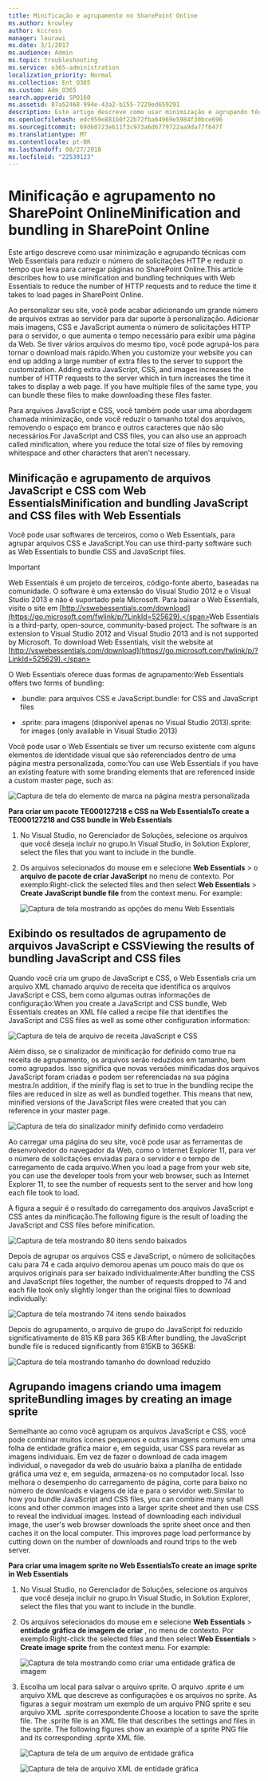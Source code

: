 ```yaml
---
title: Minificação e agrupamento no SharePoint Online
ms.author: krowley
author: kccross
manager: laurawi
ms.date: 3/1/2017
ms.audience: Admin
ms.topic: troubleshooting
ms.service: o365-administration
localization_priority: Normal
ms.collection: Ent_O365
ms.custom: Adm_O365
search.appverid: SPO160
ms.assetid: 87a52468-994e-43a2-b155-7229ed659291
description: Este artigo descreve como usar minimização e agrupando técnicas com Web Essentials para reduzir o número de solicitações HTTP e reduzir o tempo que leva para carregar páginas no SharePoint Online.
ms.openlocfilehash: edc959e881b0f22b72fba64969e5984f30bce696
ms.sourcegitcommit: 69d60723e611f3c973a6d6779722aa9da77f647f
ms.translationtype: MT
ms.contentlocale: pt-BR
ms.lasthandoff: 08/27/2018
ms.locfileid: "22539123"
---
```

# <a name="minification-and-bundling-in-sharepoint-online"></a><span data-ttu-id="66d5f-103">Minificação e agrupamento no SharePoint Online</span><span class="sxs-lookup"><span data-stu-id="66d5f-103">Minification and bundling in SharePoint Online</span></span>

<span data-ttu-id="66d5f-104">Este artigo descreve como usar minimização e agrupando técnicas com Web Essentials para reduzir o número de solicitações HTTP e reduzir o tempo que leva para carregar páginas no SharePoint Online.</span><span class="sxs-lookup"><span data-stu-id="66d5f-104">This article describes how to use minification and bundling techniques with Web Essentials to reduce the number of HTTP requests and to reduce the time it takes to load pages in SharePoint Online.</span></span>
  
<span data-ttu-id="66d5f-p101">Ao personalizar seu site, você pode acabar adicionando um grande número de arquivos extras ao servidor para dar suporte à personalização. Adicionar mais imagens, CSS e JavaScript aumenta o número de solicitações HTTP para o servidor, o que aumenta o tempo necessário para exibir uma página da Web. Se tiver vários arquivos do mesmo tipo, você pode agrupá-los para tornar o download mais rápido.</span><span class="sxs-lookup"><span data-stu-id="66d5f-p101">When you customize your website you can end up adding a large number of extra files to the server to support the customization. Adding extra JavaScript, CSS, and images increases the number of HTTP requests to the server which in turn increases the time it takes to display a web page. If you have multiple files of the same type, you can bundle these files to make downloading these files faster.</span></span>
  
<span data-ttu-id="66d5f-108">Para arquivos JavaScript e CSS, você também pode usar uma abordagem chamada minimização, onde você reduzir o tamanho total dos arquivos, removendo o espaço em branco e outros caracteres que não são necessários.</span><span class="sxs-lookup"><span data-stu-id="66d5f-108">For JavaScript and CSS files, you can also use an approach called minification, where you reduce the total size of files by removing whitespace and other characters that aren't necessary.</span></span>
  
## <a name="minification-and-bundling-javascript-and-css-files-with-web-essentials"></a><span data-ttu-id="66d5f-109">Minificação e agrupamento de arquivos JavaScript e CSS com Web Essentials</span><span class="sxs-lookup"><span data-stu-id="66d5f-109">Minification and bundling JavaScript and CSS files with Web Essentials</span></span>

<span data-ttu-id="66d5f-110">Você pode usar softwares de terceiros, como o Web Essentials, para agrupar arquivos CSS e JavaScript.</span><span class="sxs-lookup"><span data-stu-id="66d5f-110">You can use third-party software such as Web Essentials to bundle CSS and JavaScript files.</span></span>
  
> [!IMPORTANT]
> <span data-ttu-id="66d5f-p102">Web Essentials é um projeto de terceiros, código-fonte aberto, baseadas na comunidade. O software é uma extensão do Visual Studio 2012 e o Visual Studio 2013 e não é suportado pela Microsoft. Para baixar o Web Essentials, visite o site em [http://vswebessentials.com/download](https://go.microsoft.com/fwlink/p/?LinkId=525629).</span><span class="sxs-lookup"><span data-stu-id="66d5f-p102">Web Essentials is a third-party, open-source, community-based project. The software is an extension to Visual Studio 2012 and Visual Studio 2013 and is not supported by Microsoft. To download Web Essentials, visit the website at [http://vswebessentials.com/download](https://go.microsoft.com/fwlink/p/?LinkId=525629).</span></span> 
  
<span data-ttu-id="66d5f-114">O Web Essentials oferece duas formas de agrupamento:</span><span class="sxs-lookup"><span data-stu-id="66d5f-114">Web Essentials offers two forms of bundling:</span></span>
  
- <span data-ttu-id="66d5f-115">.bundle: para arquivos CSS e JavaScript</span><span class="sxs-lookup"><span data-stu-id="66d5f-115">.bundle: for CSS and JavaScript files</span></span>
    
- <span data-ttu-id="66d5f-116">.sprite: para imagens (disponível apenas no Visual Studio 2013)</span><span class="sxs-lookup"><span data-stu-id="66d5f-116">.sprite: for images (only available in Visual Studio 2013)</span></span>
    
<span data-ttu-id="66d5f-117">Você pode usar o Web Essentials se tiver um recurso existente com alguns elementos de identidade visual que são referenciados dentro de uma página mestra personalizada, como:</span><span class="sxs-lookup"><span data-stu-id="66d5f-117">You can use Web Essentials if you have an existing feature with some branding elements that are referenced inside a custom master page, such as:</span></span>
  
![Captura de tela do elemento de marca na página mestra personalizada](media/3a6eba36-973d-482b-8556-a9394b8ba19f.png)
  
 <span data-ttu-id="66d5f-119">**Para criar um pacote TE000127218 e CSS na Web Essentials**</span><span class="sxs-lookup"><span data-stu-id="66d5f-119">**To create a TE000127218 and CSS bundle in Web Essentials**</span></span>
  
1. <span data-ttu-id="66d5f-120">No Visual Studio, no Gerenciador de Soluções, selecione os arquivos que você deseja incluir no grupo.</span><span class="sxs-lookup"><span data-stu-id="66d5f-120">In Visual Studio, in Solution Explorer, select the files that you want to include in the bundle.</span></span>
    
2. <span data-ttu-id="66d5f-p103">Os arquivos selecionados do mouse em e selecione **Web Essentials** \> o **arquivo de pacote de criar JavaScript** no menu de contexto. Por exemplo:</span><span class="sxs-lookup"><span data-stu-id="66d5f-p103">Right-click the selected files and then select **Web Essentials** \> **Create JavaScript bundle file** from the context menu. For example:</span></span> 
    
    ![Captura de tela mostrando as opções do menu Web Essentials](media/41aac84c-4538-4f78-b454-46e651f868a3.png)
  
## <a name="viewing-the-results-of-bundling-javascript-and-css-files"></a><span data-ttu-id="66d5f-124">Exibindo os resultados de agrupamento de arquivos JavaScript e CSS</span><span class="sxs-lookup"><span data-stu-id="66d5f-124">Viewing the results of bundling JavaScript and CSS files</span></span>

<span data-ttu-id="66d5f-125">Quando você cria um grupo de JavaScript e CSS, o Web Essentials cria um arquivo XML chamado arquivo de receita que identifica os arquivos JavaScript e CSS, bem como algumas outras informações de configuração:</span><span class="sxs-lookup"><span data-stu-id="66d5f-125">When you create a JavaScript and CSS bundle, Web Essentials creates an XML file called a recipe file that identifies the JavaScript and CSS files as well as some other configuration information:</span></span> 
  
![Captura de tela de arquivo de receita JavaScript e CSS](media/7ba891f8-52d8-467b-a0f6-b062dd1137a4.png)
  
<span data-ttu-id="66d5f-p104">Além disso, se o sinalizador de minificação for definido como true na receita de agrupamento, os arquivos serão reduzidos em tamanho, bem como agrupados. Isso significa que novas versões minificadas dos arquivos JavaScript foram criadas e podem ser referenciadas na sua página mestra.</span><span class="sxs-lookup"><span data-stu-id="66d5f-p104">In addition, if the minify flag is set to true in the bundling recipe the files are reduced in size as well as bundled together. This means that new, minified versions of the JavaScript files were created that you can reference in your master page.</span></span>
  
![Captura de tela do sinalizador minify definido como verdadeiro](media/50523af2-6412-4117-ac3d-5bd26f6d562e.png)
  
<span data-ttu-id="66d5f-130">Ao carregar uma página do seu site, você pode usar as ferramentas de desenvolvedor do navegador da Web, como o Internet Explorer 11, para ver o número de solicitações enviadas para o servidor e o tempo de carregamento de cada arquivo.</span><span class="sxs-lookup"><span data-stu-id="66d5f-130">When you load a page from your web site, you can use the developer tools from your web browser, such as Internet Explorer 11, to see the number of requests sent to the server and how long each file took to load.</span></span>
  
<span data-ttu-id="66d5f-131">A figura a seguir é o resultado do carregamento dos arquivos JavaScript e CSS antes da minificação.</span><span class="sxs-lookup"><span data-stu-id="66d5f-131">The following figure is the result of loading the JavaScript and CSS files before minification.</span></span>
  
![Captura de tela mostrando 80 itens sendo baixados](media/e2df3912-1923-46e6-8cf2-3015a31554e1.png)
  
<span data-ttu-id="66d5f-133">Depois de agrupar os arquivos CSS e JavaScript, o número de solicitações caiu para 74 e cada arquivo demorou apenas um pouco mais do que os arquivos originais para ser baixado individualmente:</span><span class="sxs-lookup"><span data-stu-id="66d5f-133">After bundling the CSS and JavaScript files together, the number of requests dropped to 74 and each file took only slightly longer than the original files to download individually:</span></span>
  
![Captura de tela mostrando 74 itens sendo baixados](media/686c4387-70e8-4a74-9d45-059f33a91184.png)
  
<span data-ttu-id="66d5f-135">Depois do agrupamento, o arquivo de grupo do JavaScript foi reduzido significativamente de 815 KB para 365 KB:</span><span class="sxs-lookup"><span data-stu-id="66d5f-135">After bundling, the JavaScript bundle file is reduced significantly from 815KB to 365KB:</span></span>
  
![Captura de tela mostrando tamanho do download reduzido](media/5e7dbd98-faff-4f68-b320-108fb252e395.png)
  
## <a name="bundling-images-by-creating-an-image-sprite"></a><span data-ttu-id="66d5f-137">Agrupando imagens criando uma imagem sprite</span><span class="sxs-lookup"><span data-stu-id="66d5f-137">Bundling images by creating an image sprite</span></span>

<span data-ttu-id="66d5f-p105">Semelhante ao como você agrupam os arquivos JavaScript e CSS, você pode combinar muitos ícones pequenos e outras imagens comuns em uma folha de entidade gráfica maior e, em seguida, usar CSS para revelar as imagens individuais. Em vez de fazer o download de cada imagem individual, o navegador da web do usuário baixa a planilha de entidade gráfica uma vez e, em seguida, armazena-os no computador local. Isso melhora o desempenho do carregamento de página, corte para baixo no número de downloads e viagens de ida e para o servidor web.</span><span class="sxs-lookup"><span data-stu-id="66d5f-p105">Similar to how you bundle JavaScript and CSS files, you can combine many small icons and other common images into a larger sprite sheet and then use CSS to reveal the individual images. Instead of downloading each individual image, the user's web browser downloads the sprite sheet once and then caches it on the local computer. This improves page load performance by cutting down on the number of downloads and round trips to the web server.</span></span>
  
 <span data-ttu-id="66d5f-141">**Para criar uma imagem sprite no Web Essentials**</span><span class="sxs-lookup"><span data-stu-id="66d5f-141">**To create an image sprite in Web Essentials**</span></span>
  
1. <span data-ttu-id="66d5f-142">No Visual Studio, no Gerenciador de Soluções, selecione os arquivos que você deseja incluir no grupo.</span><span class="sxs-lookup"><span data-stu-id="66d5f-142">In Visual Studio, in Solution Explorer, select the files that you want to include in the bundle.</span></span>
    
2. <span data-ttu-id="66d5f-p106">Os arquivos selecionados do mouse em e selecione **Web Essentials** \> **entidade gráfica de imagem de criar** , no menu de contexto. Por exemplo:</span><span class="sxs-lookup"><span data-stu-id="66d5f-p106">Right-click the selected files and then select **Web Essentials** \> **Create image sprite** from the context menu. For example:</span></span> 
    
    ![Captura de tela mostrando como criar uma entidade gráfica de imagem](media/de0fe741-4ef7-4e3b-bafa-ef9f4822dac6.png)
  
3. <span data-ttu-id="66d5f-p107">Escolha um local para salvar o arquivo sprite. O arquivo .sprite é um arquivo XML que descreve as configurações e os arquivos no sprite. As figuras a seguir mostram um exemplo de um arquivo PNG sprite e seu arquivo XML .sprite correspondente.</span><span class="sxs-lookup"><span data-stu-id="66d5f-p107">Choose a location to save the sprite file. The .sprite file is an XML file that describes the settings and files in the sprite. The following figures show an example of a sprite PNG file and its corresponding .sprite XML file.</span></span>
    
    ![Captura de tela de um arquivo de entidade gráfica](media/0876bb2a-d1b9-4169-8e95-9c290d628d90.png)
  
    ![Captura de tela de arquivo XML de entidade gráfica](media/d1f94776-280d-4d56-abb5-384f145d9989.png)
  

